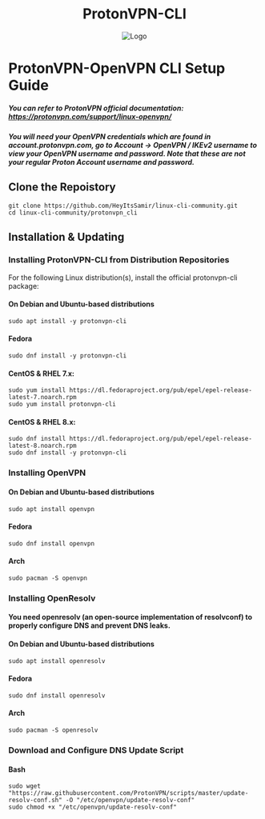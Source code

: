 <h1 align="center">ProtonVPN-CLI</h1>
<p align="center">
  <img src="resources/images/linux-cli-banner.png" alt="Logo"></img>
</p>

# ProtonVPN-OpenVPN CLI Setup Guide
##### You can refer to ProtonVPN official documentation: https://protonvpn.com/support/linux-openvpn/
##### You will need your OpenVPN credentials which are found in account.protonvpn.com, go to Account → OpenVPN / IKEv2 username to view your OpenVPN username and password. Note that these are not your regular Proton Account username and password.

## Clone the Repoistory
```
git clone https://github.com/HeyItsSamir/linux-cli-community.git
cd linux-cli-community/protonvpn_cli
```

## Installation & Updating
### Installing ProtonVPN-CLI from Distribution Repositories

For the following Linux distribution(s), install the official protonvpn-cli package:

#### On Debian and Ubuntu-based distributions
```
sudo apt install -y protonvpn-cli
```
#### Fedora
```
sudo dnf install -y protonvpn-cli
```
#### CentOS & RHEL 7.x:
```
sudo yum install https://dl.fedoraproject.org/pub/epel/epel-release-latest-7.noarch.rpm
sudo yum install protonvpn-cli
```
#### CentOS & RHEL 8.x:
```
sudo dnf install https://dl.fedoraproject.org/pub/epel/epel-release-latest-8.noarch.rpm
sudo dnf install -y protonvpn-cli
```

### Installing OpenVPN 

#### On Debian and Ubuntu-based distributions
```
sudo apt install openvpn
```
#### Fedora
```
sudo dnf install openvpn
```
#### Arch
```
sudo pacman -S openvpn
```

### Installing OpenResolv
#### You need openresolv (an open-source implementation of resolvconf) to properly configure DNS and prevent DNS leaks.
#### On Debian and Ubuntu-based distributions
```
sudo apt install openresolv
```
#### Fedora
```
sudo dnf install openresolv
```
#### Arch
```
sudo pacman -S openresolv
```

### Download and Configure DNS Update Script
#### Bash
```
sudo wget "https://raw.githubusercontent.com/ProtonVPN/scripts/master/update-resolv-conf.sh" -O "/etc/openvpn/update-resolv-conf"
sudo chmod +x "/etc/openvpn/update-resolv-conf"
```
